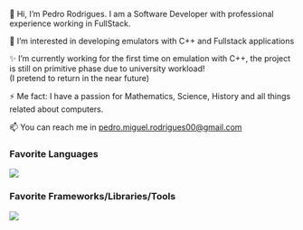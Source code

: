 👋 Hi, I’m Pedro Rodrigues. I am a Software Developer with professional experience working in FullStack.

👀 I’m interested in developing emulators with C++ and Fullstack applications

✨ I’m currently working for the first time on emulation with C++, the project is still on primitive phase due to university workload!
<br>
(I pretend to return in the near future)

⚡ Me fact: I have a passion for Mathematics, Science, History and all things related about computers.

<!--- 
- 💞️ I’m looking to collaborate on ...
--->
📫 You can reach me in pedro.miguel.rodrigues00@gmail.com

<!--- 
<a href="https://github.com/anuraghazra/github-readme-stats" height="30px">
  <img align="center" src="https://github-readme-stats.vercel.app/api?username=PedroRodrigues527&show_icons=true&theme=radical" />
</a> --->

<!--
<a href="https://github.com/anuraghazra/github-readme-stats" height="30px">
  <img align="center" src="https://github-readme-stats.vercel.app/api/top-langs/?username=PedroRodrigues527&layout=compact&show_icons=true&theme=radical" />
</a>
-->

### Favorite Languages
<img src="https://skillicons.dev/icons?i=cpp,html,css,js,php,py," />
<br />

### Favorite Frameworks/Libraries/Tools
<img src="https://skillicons.dev/icons?i=vscode,react,laravel,tailwind,git,docker,kubernetes,linux" />
<br />



